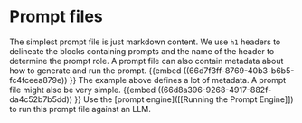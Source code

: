 # Prompt files
The simplest prompt file is just markdown content.  We use `h1` headers to delineate the blocks containing prompts and the name of the header to determine the prompt role.
A prompt file can also contain metadata about how to generate and run the prompt.
{{embed ((66d7f3ff-8769-40b3-b6b5-fc4fceea879e)) }}
The example above defines a lot of metadata.  A prompt file might also be very simple.
{{embed ((66d8a396-9268-4917-882f-da4c52b7b5dd)) }}
Use the [prompt engine]([[Running the Prompt Engine]]) to run this prompt file against an LLM.